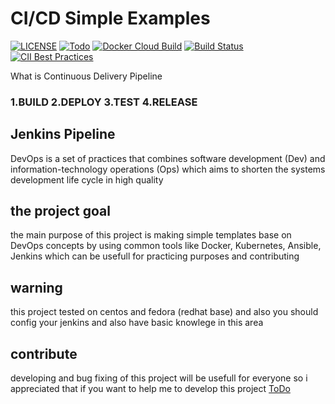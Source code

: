 # CI/CD Simple Examples
[![LICENSE](https://img.shields.io/badge/LICENSE-GPL--3.0-green)](https://github.com/parhamzardoshti/CI-CD/blob/master/LICENSE) 
[![Todo](https://img.shields.io/badge/Todo-See%20Here-success)](https://github.com/parhamzardoshti/CI-CD/blob/master/TODO.md)
[![Docker Cloud Build](https://img.shields.io/docker/cloud/build/0xf15h/ghidra.svg?style=popout)](https://github.com/parhamzardoshti/CI-CD/)
[![Build Status](https://ci.jenkins.io/buildStatus/icon?job=Plugins/jacoco-plugin/master)](https://github.com/parhamzardoshti/CI-CD/)
[![CII Best Practices](https://bestpractices.coreinfrastructure.org/projects/3538/badge)](https://github.com/parhamzardoshti/CI-CD/)

What is Continuous Delivery Pipeline
### 1.BUILD 2.DEPLOY 3.TEST 4.RELEASE 

## Jenkins Pipeline
DevOps is a set of practices that combines software development (Dev) and information-technology operations (Ops) which aims to shorten the systems development life cycle in high quality 

## the project goal
the main purpose of this project is making simple templates base on DevOps concepts by using common tools like Docker,  Kubernetes,  Ansible, Jenkins which can be usefull for practicing purposes and contributing


## warning
this project tested on centos and fedora (redhat base) and also you should config your jenkins and also have basic knowlege in this area

## contribute
developing and bug fixing of this project will be usefull for everyone so  i appreciated that if you want  to help me to develop this project
<a href="https://github.com/parhamzardoshti/CI-CD/blob/master/TODO.md">ToDo</a>